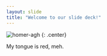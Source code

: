 ```yaml
---
layout: slide
title: "Welcome to our slide deck!"
---
```


![homer-agh](https://cloud.githubusercontent.com/assets/16547949/25400895/02672eca-29c2-11e7-87a5-3dc3d3110c29.jpg)
{: .center}

My tongue is red, meh.
